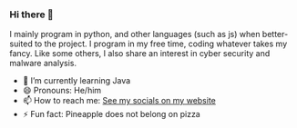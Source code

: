 ### Hi there 👋

I mainly program in python, and other languages (such as js) when better-suited to the project. I program in my free time, coding whatever takes my fancy. Like some others, I also share an interest in cyber security and malware analysis.

- 🌱 I’m currently learning Java
- 😄 Pronouns: He/him
- 📫 How to reach me: [See my socials on my website](https://infinitydev.org.uk/#socials)
- ⚡ Fun fact: Pineapple does not belong on pizza

<!--
**TrainsRAwesome/TrainsRAwesome** is a ✨ _special_ ✨ repository because its `README.md` (this file) appears on your GitHub profile.

Here are some ideas to get you started:

- 🔭 I’m currently working on ...
- 🌱 I’m currently learning ...
- 👯 I’m looking to collaborate on ...
- 🤔 I’m looking for help with ...
- 💬 Ask me about ...
- 📫 How to reach me: ...
- 😄 Pronouns: ...
- ⚡ Fun fact: ...
-->
